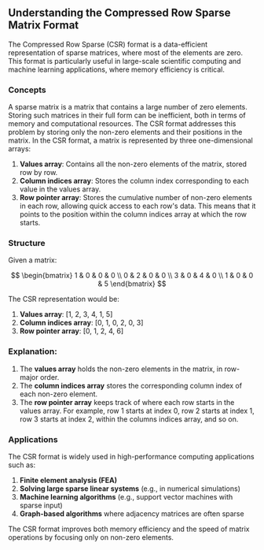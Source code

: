 
## Understanding the Compressed Row Sparse Matrix Format

The Compressed Row Sparse (CSR) format is a data-efficient representation of sparse matrices, where most of the elements are zero. This format is particularly useful in large-scale scientific computing and machine learning applications, where memory efficiency is critical.

### Concepts

A sparse matrix is a matrix that contains a large number of zero elements. Storing such matrices in their full form can be inefficient, both in terms of memory and computational resources. The CSR format addresses this problem by storing only the non-zero elements and their positions in the matrix. In the CSR format, a matrix is represented by three one-dimensional arrays:

1) **Values array**: Contains all the non-zero elements of the matrix, stored row by row.  
2) **Column indices array**: Stores the column index corresponding to each value in the values array.  
3) **Row pointer array**: Stores the cumulative number of non-zero elements in each row, allowing quick access to each row's data. This means that it points to the position within the column indices array at which the row starts.

### Structure

Given a matrix:

$$
\begin{bmatrix}
1 & 0 & 0 & 0 \\
0 & 2 & 0 & 0 \\
3 & 0 & 4 & 0 \\
1 & 0 & 0 & 5
\end{bmatrix}
$$

The CSR representation would be:

1) **Values array**: [1, 2, 3, 4, 1, 5]  
2) **Column indices array**: [0, 1, 0, 2, 0, 3]  
3) **Row pointer array**: [0, 1, 2, 4, 6]

### Explanation:

1) The **values array** holds the non-zero elements in the matrix, in row-major order.
2) The **column indices array** stores the corresponding column index of each non-zero element.
3) The **row pointer array** keeps track of where each row starts in the values array. For example, row 1 starts at index 0, row 2 starts at index 1, row 3 starts at index 2, within the columns indices array, and so on.

### Applications

The CSR format is widely used in high-performance computing applications such as:

1) **Finite element analysis (FEA)**
2) **Solving large sparse linear systems** (e.g., in numerical simulations)
3) **Machine learning algorithms** (e.g., support vector machines with sparse input)
4) **Graph-based algorithms** where adjacency matrices are often sparse

The CSR format improves both memory efficiency and the speed of matrix operations by focusing only on non-zero elements.
